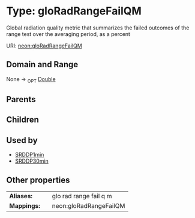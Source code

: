 
# Type: gloRadRangeFailQM


Global radiation quality metric that summarizes the failed outcomes of the range test over the averaging period, as a percent

URI: [neon:gloRadRangeFailQM](https://data.neonscience.org/gloRadRangeFailQM)


## Domain and Range

None ->  <sub>OPT</sub> [Double](types/Double.md)

## Parents


## Children


## Used by

 * [SRDDP1min](SRDDP1min.md)
 * [SRDDP30min](SRDDP30min.md)

## Other properties

|  |  |  |
| --- | --- | --- |
| **Aliases:** | | glo rad range fail q m |
| **Mappings:** | | neon:gloRadRangeFailQM |


